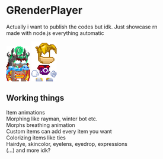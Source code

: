 # GRenderPlayer
Actually i want to publish the codes but idk. Just showcase rn<br>made with node.js everything automatic

![player](https://raw.githubusercontent.com/FakeLeq/GRenderPlayer/refs/heads/main/player.gif)
![raymorph](https://raw.githubusercontent.com/FakeLeq/GRenderPlayer/refs/heads/main/raymorph.gif)

<h2>Working things</h2>
Item animations<br>
Morphing like rayman, winter bot etc.<br>
Morphs breathing animation<br>
Custom items can add every item you want<br>
Colorizing items like ties<br>
Hairdye, skincolor, eyelens, eyedrop, expressions<br>
(...) and more idk?
